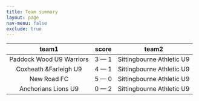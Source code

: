 ```yaml
---
title: Team summary
layout: page
nav-menu: false
exclude: true
---
```




|          team1           |    score    |           team2           |
|:------------------------:|:-----------:|:-------------------------:|
| Paddock Wood U9 Warriors | 3 &mdash; 1 | Sittingbourne Athletic U9 |
|  Coxheath &Farleigh U9   | 4 &mdash; 1 | Sittingbourne Athletic U9 |
|       New Road FC        | 5 &mdash; 0 | Sittingbourne Athletic U9 |
|   Anchorians Lions U9    | 0 &mdash; 2 | Sittingbourne Athletic U9 |

 <br /><br /><br />